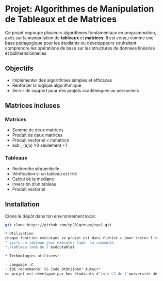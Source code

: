 
#  Projet: Algorithmes de Manipulation de Tableaux et de Matrices

Ce projet regroupe plusieurs algorithmes fondamentaux en programmation, axés sur la manipulation de **tableaux** et **matrices**. Il est conçu comme une base pédagogique pour les étudiants ou développeurs souhaitant comprendre les opérations de base sur les structures de données linéaires et bidimensionnelles.

##  Objectifs

- Implémenter des algorithmes simples et efficaces
- Renforcer la logique algorithmique
- Servir de support pour des projets académiques ou personnels

## Matrices incluses

### Matrices
- Somme de deux matrices
- Produit de deux matrices
- Produit vectoriel × mmatrice
- axb , (a,b) >0 seulement +1
###  Tableaux
- Recherche séquentielle
- Vérification si un tableau est trié
- Calcul de la médiane
- Inversion d’un tableau
- Produit vectoriel

##  Installation

Clone le dépôt dans ton environnement local:

```bash
git clone https://github.com/tp231groupe/tpe1.git

* Utilisation
chaque fonction exécutant ce projet est dans fichier.c pour tester l'efficacité du programme taper la commande
" gcc*c.-o tableau pour exécuter tape  la commande
"./tableau (nom de l'exécutable)

* Technologies utilisées*

- Language :C
- IDE recommandé: VS Code DtDtiionn* Auteur*
ce projet est développé par kes étudiants d'info L2 de l'université de Yaoundé 1
